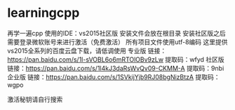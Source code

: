 # learningcpp
再学一遍cpp
使用的IDE：vs2015社区版
安装文件会放在根目录
安装社区版之后需要登录微软账号来进行激活（免费激活）
所有项目文件使用utf-8编码
这里提供vs2015全系列的百度云盘下载，请低调使用
专业版 链接：https://pan.baidu.com/s/1l-sVOBL6o6mRTOlOBv9zLw  提取码：wfyd
社区版 链接：https://pan.baidu.com/s/1l4kJ3daRsWvQv09-CKMM-A  提取码：9nbi
企业版 链接：https://pan.baidu.com/s/1SVkijYjb9RJ08bgNizBtzA  提取码：wgpo

激活秘钥请自行搜索

